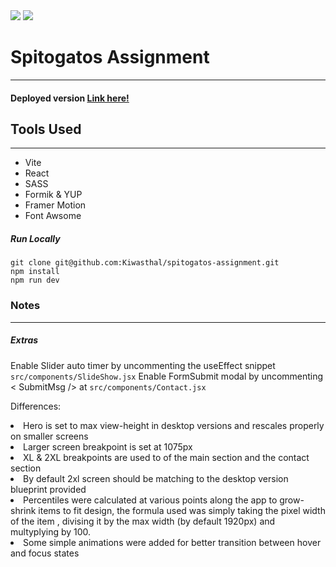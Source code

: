 <div>
  <img src='https://img.shields.io/badge/React-20232A?style=for-the-badge&logo=react&logoColor=61DAFB'>
  <img src='https://img.shields.io/badge/Sass-CC6699?style=for-the-badge&logo=sass&logoColor=white'>
</div>

# Spitogatos Assignment

<hr>

<h4>Deployed version <a href='https://kiwasthal.github.io/spitogatos-assignment/'>Link here!</a></h4>

## Tools Used

<hr>

<ul>
  <li>Vite</li>
  <li>React</li>
  <li>SASS</li>
  <li>Formik & YUP</li>
  <li>Framer Motion</li>
  <li>Font Awsome</li>
</ul>

<h5>Run Locally</h5>
<code>git clone git@github.com:Kiwasthal/spitogatos-assignment.git</code>
<br>
<code>npm install</code>
<br>
<code>npm run dev</code>

### Notes

<hr>
<h5>Extras</h6>

Enable Slider auto timer by uncommenting the useEffect snippet <code>src/components/SlideShow.jsx</code>
Enable FormSubmit modal by uncommenting < SubmitMsg /> at <code>src/components/Contact.jsx</code>

Differences:

<li>Hero is set to max view-height in desktop versions and rescales properly on smaller screens</li>
<li>Larger screen breakpoint is set at 1075px</li>
<li>XL & 2XL breakpoints are used to  of the main section and the contact section</li>
<li>By default 2xl screen should be matching to the desktop version blueprint provided</li>
<li>Percentiles were calculated at various points along the app to grow-shrink items to fit design, the formula used was simply taking the pixel width of the item , divising it by the max width (by default 1920px) and multyplying by 100.</li>
<li>Some simple animations were added for better transition between hover and focus states</li>

